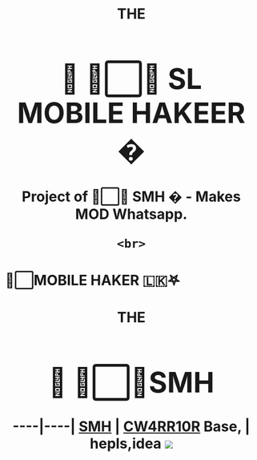 <h1 align="center"><b> THE<h1>🍁 ᳆⃞⃚ SL MOBILE HAKEER �  </b></h1>



<p align="center">
    Project of ᳆⃞⃚ SMH � - Makes MOD Whatsapp.
    <br>
       
       
       
    <br>
</p>

<h1>                ᳆⃞MOBILE HAKER 🇱🇰𖤐 </h1>
<h1 align="center"><b> THE<h1>🍁 ᳆⃞⃚SMH  </b></h1>

----|----|
[SMH](https://chat.whatsapp.com/E0nLYIXyOWOFyDQ9EvdzFX) | [CW4RR10R](https://t.meW4RR10R)
 Base, | hepls,idea
[![](https://telegra.ph/file/1c742619b421e4713e414.jpg?size=50)](https://chat.whatsapp.com/E0nLYIXyOWOFyDQ9EvdzFX) 
